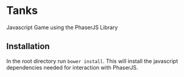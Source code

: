 Tanks
=====
Javascript Game using the PhaserJS Library

## Installation
In the root directory run `bower install`. This will install the javascript dependencies needed for interaction with PhaserJS.


